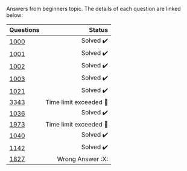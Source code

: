 Answers from beginners topic. The details of each question are linked below:

| Questions | Status                              |
|-----------|-----------------------------------------------------------------------------------------------:| 
| [1000](https://www.beecrowd.com.br/judge/en/problems/view/1000)      | Solved :heavy_check_mark:           |
| [1001](https://www.beecrowd.com.br/judge/en/problems/view/1001)      | Solved :heavy_check_mark:           |
| [1002](https://www.beecrowd.com.br/judge/en/problems/view/1002)      | Solved :heavy_check_mark:           |
| [1003](https://www.beecrowd.com.br/judge/en/problems/view/1003)      | Solved :heavy_check_mark:           |
| [1021](https://www.beecrowd.com.br/judge/en/problems/view/1021)      | Solved :heavy_check_mark:           |
| [3343](https://www.beecrowd.com.br/judge/en/problems/view/3343)      | Time limit exceeded :radio_button:  |
| [1036](https://www.beecrowd.com.br/judge/en/problems/view/1036)      | Solved :heavy_check_mark:           |
| [1973](https://www.beecrowd.com.br/judge/en/problems/view/1973)      | Time limit exceeded :radio_button:  |
| [1040](https://www.beecrowd.com.br/judge/en/problems/view/1040)      | Solved :heavy_check_mark:           |
| [1142](https://www.beecrowd.com.br/judge/en/problems/view/1142)      | Solved :heavy_check_mark:           |
| [1827](https://www.beecrowd.com.br/judge/en/problems/view/1827)      | Wrong Answer :X:           |
